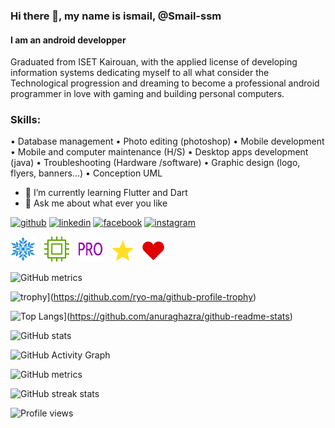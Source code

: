 ### Hi there 👋, my name is ismail, @Smail-ssm
#### I am an android developper 
Graduated from ISET Kairouan, with the applied license of developing information systems dedicating myself to all what consider the Technological progression and dreaming to become a professional android programmer in love with gaming and building personal computers.

### Skills: 
  • Database management 
  • Photo editing (photoshop) 
  • Mobile development 
  • Mobile and computer maintenance (H/S) 
  • Desktop apps development (java) 
  • Troubleshooting (Hardware  /software) 
  • Graphic design (logo, flyers,  banners…) 
  • Conception UML

- 🌱 I’m currently learning Flutter and Dart 
- 💬 Ask me about what ever you like  


[<img src='https://cdn.jsdelivr.net/npm/simple-icons@3.0.1/icons/github.svg' alt='github' height='40'>](https://github.com/Smail-ssm)  [<img src='https://cdn.jsdelivr.net/npm/simple-icons@3.0.1/icons/linkedin.svg' alt='linkedin' height='40'>](https://www.linkedin.com/in/ismail-m-a2305b135/)  [<img src='https://cdn.jsdelivr.net/npm/simple-icons@3.0.1/icons/facebook.svg' alt='facebook' height='40'>](https://www.facebook.com/smailssm)  [<img src='https://cdn.jsdelivr.net/npm/simple-icons@3.0.1/icons/instagram.svg' alt='instagram' height='40'>](https://www.instagram.com/69_smail_/)  

<a href='https://archiveprogram.github.com/'><img src='https://raw.githubusercontent.com/acervenky/animated-github-badges/master/assets/acbadge.gif' width='40' height='40'></a> <a href='https://docs.github.com/en/developers'><img src='https://raw.githubusercontent.com/acervenky/animated-github-badges/master/assets/devbadge.gif' width='40' height='40'></a> <a href='https://github.com/pricing'><img src='https://raw.githubusercontent.com/acervenky/animated-github-badges/master/assets/pro.gif' width='40' height='40'></a> <a href='https://stars.github.com/'><img src='https://raw.githubusercontent.com/acervenky/animated-github-badges/master/assets/starbadge.gif' width='35' height='35'></a> <a href='https://docs.github.com/en/github/supporting-the-open-source-community-with-github-sponsors'><img src='https://raw.githubusercontent.com/acervenky/animated-github-badges/master/assets/sponsorbadge.gif' width='35' height='35'></a> 

![GitHub metrics](https://metrics.lecoq.io/Smail-ssm)  

![trophy](https://github-profile-trophy.vercel.app/?username=Smail-ssm)](https://github.com/ryo-ma/github-profile-trophy)

![Top Langs](https://github-readme-stats.vercel.app/api/top-langs/?username=Smail-ssm)](https://github.com/anuraghazra/github-readme-stats)

![GitHub stats](https://github-readme-stats.vercel.app/api?username=Smail-ssm&show_icons=true&count_private=true)  

![GitHub Activity Graph](https://activity-graph.herokuapp.com/graph?username=Smail-ssm)  

![GitHub metrics](https://metrics.lecoq.io/Smail-ssm)  


![GitHub streak stats](https://github-readme-streak-stats.herokuapp.com/?user=Smail-ssm)  

![Profile views](https://gpvc.arturio.dev/Smail-ssm)  
